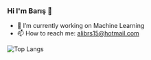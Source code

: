 ### Hi I'm Barış 🤞

- 🔭 I’m currently working on Machine Learning
- 📫 How to reach me: alibrs15@hotmail.com

![Top Langs](https://github-readme-stats.vercel.app/api/top-langs/?username=thealibrs&langs_count=6&show_icons=true&theme=radical)

